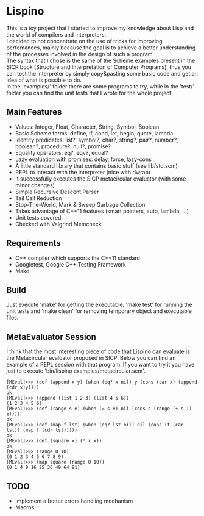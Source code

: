 Lispino
=======

This is a toy project that I started to improve my knowledge about Lisp and the world of compilers and interpreters.  
I decided to not concentrate on the use of tricks for improving perfomances,
mainly because the goal is to achieve a better understanding of the
processes involved in the design of such a program.  
The syntax that I chose is the same of the Scheme examples present in 
the SICP book (Structure and Interpretation of Computer Programs), thus
you can test the interpreter by simply copy&pasting some basic code and 
get an idea of what is possible to do.  
In the 'examples/' folder there are some programs to try, while in the 'test/' folder you can find 
the unit tests that I wrote for the whole project.

Main Features
-------------

+ Values: Integer, Float, Character, String, Symbol, Boolean 
+ Basic Scheme forms: define, if, cond, let, begin, quote, lambda
+ Identity predicates: list?, symbol?, char?, string?, pair?, number?, boolean?, procedure?, null?, promise?
+ Equality operators: eq?, eqv?, equal?
+ Lazy evaluation with promises: delay, force, lazy-cons
+ A little standard library that contains basic stuff (see lib/std.scm)
+ REPL to interact with the interpreter (nice with rlwrap)
+ It successfully executes the SICP metacircular evaluator (with some minor changes)
+ Simple Recursive Descent Parser
+ Tail Call Reduction
+ Stop-The-World, Mark & Sweep Garbage Collection  
+ Takes advantage of C++11 features (smart pointers, auto, lambda, ...)
+ Unit tests covered
+ Checked with Valgrind Memcheck

Requirements
------------

+ C++ compiler which supports the C++11 standard
+ Googletest, Google C++ Testing Framework
+ Make

Build
-----

Just execute 'make' for getting the executable, 'make test' for running the unit
tests and 'make clean' for removing temporary object and executable files.

MetaEvaluator Session
---------------------

I think that the most interesting piece of code that Lispino can evaluate
is the Metacircular evaluator proposed in SICP.
Below you can find an example of a REPL session with that program. If you
want to try it you have just to execute 'bin/lispino examples/metacircular.scm'.

```
[MEval]>>> (def (append x y) (when (eq? x nil) y (cons (car x) (append (cdr x)y))))
ok
[MEval]>>> (append (list 1 2 3) (list 4 5 6))
(1 2 3 4 5 6)
[MEval]>>> (def (range s e) (when (= s e) nil (cons s (range (+ s 1) e))))
ok
[MEval]>>> (def (map f lst) (when (eq? lst nil) nil (cons (f (car lst)) (map f (cdr lst)))))
ok
[MEval]>>> (def (square x) (* x x))
ok
[MEval]>>> (range 0 10)
(0 1 2 3 4 5 6 7 8 9)
[MEval]>>> (map square (range 0 10))
(0 1 4 9 16 25 36 49 64 81)
```

TODO
----

+ Implement a better errors handling mechanism
+ Macros

